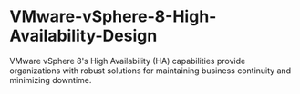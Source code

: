 # VMware-vSphere-8-High-Availability-Design
VMware vSphere 8's High Availability (HA) capabilities provide organizations with robust solutions for maintaining business continuity and minimizing downtime.
